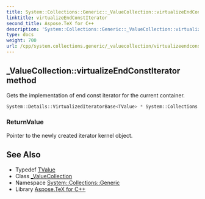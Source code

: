 ```yaml
---
title: System::Collections::Generic::_ValueCollection::virtualizeEndConstIterator method
linktitle: virtualizeEndConstIterator
second_title: Aspose.TeX for C++
description: 'System::Collections::Generic::_ValueCollection::virtualizeEndConstIterator method. Gets the implementation of end const iterator for the current container in C++.'
type: docs
weight: 700
url: /cpp/system.collections.generic/_valuecollection/virtualizeendconstiterator/
---
```

## _ValueCollection::virtualizeEndConstIterator method


Gets the implementation of end const iterator for the current container.

```cpp
System::Details::VirtualizedIteratorBase<TValue> * System::Collections::Generic::_ValueCollection<Dict>::virtualizeEndConstIterator() const override
```


### ReturnValue

Pointer to the newly created iterator kernel object.

## See Also

* Typedef [TValue](../tvalue/)
* Class [_ValueCollection](../)
* Namespace [System::Collections::Generic](../../)
* Library [Aspose.TeX for C++](../../../)
